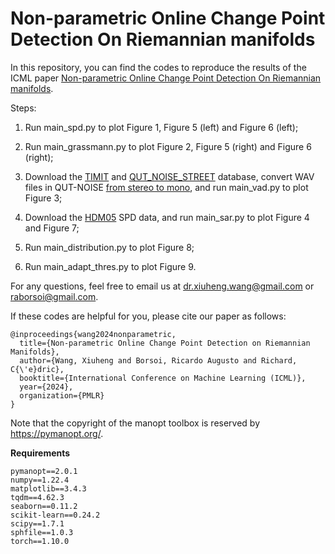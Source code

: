 # Non-parametric Online Change Point Detection On Riemannian manifolds

In this repository, you can find the codes to reproduce the results of the ICML paper <a href="https://xiuheng-wang.github.io/assets/pdf/wang2024nonparametric.pdf">Non-parametric Online Change Point Detection On Riemannian manifolds</a>.

Steps:

1. Run main_spd.py to plot Figure 1, Figure 5 (left) and Figure 6 (left);

2. Run main_grassmann.py to plot Figure 2, Figure 5 (right) and Figure 6 (right);

3. Download the <a href="https://figshare.com/articles/dataset/TIMIT_zip/5802597">TIMIT</a> and <a href="https://research.qut.edu.au/saivt/databases/qut-noise-databases-and-protocols/">QUT_NOISE_STREET</a> database, convert WAV files in QUT-NOISE <a href="https://stackoverflow.com/questions/5120555/how-can-i-convert-a-wav-from-stereo-to-mono-in-python">from stereo to mono</a>, and run main_vad.py to plot Figure 3;

4. Download the <a href="https://data.vision.ee.ethz.ch/zzhiwu/ManifoldNetData/SPDData/HDM05_SPDData.zip">HDM05</a> SPD data, and run main_sar.py to plot Figure 4 and Figure 7;

5. Run main_distribution.py to plot Figure 8;

6. Run main_adapt_thres.py to plot Figure 9.

For any questions, feel free to email us at dr.xiuheng.wang@gmail.com or raborsoi@gmail.com.

If these codes are helpful for you, please cite our paper as follows:

    @inproceedings{wang2024nonparametric,
      title={Non-parametric Online Change Point Detection on Riemannian Manifolds},
      author={Wang, Xiuheng and Borsoi, Ricardo Augusto and Richard, C{\'e}dric},
      booktitle={International Conference on Machine Learning (ICML)},
      year={2024},
      organization={PMLR}
    }

Note that the copyright of the manopt toolbox is reserved by https://pymanopt.org/.

**Requirements**
```
pymanopt==2.0.1
numpy==1.22.4
matplotlib==3.4.3
tqdm==4.62.3
seaborn==0.11.2
scikit-learn==0.24.2
scipy==1.7.1
sphfile==1.0.3
torch==1.10.0
```
